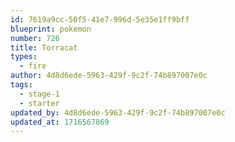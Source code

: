 ```yaml
---
id: 7619a9cc-50f5-41e7-996d-5e35e1ff9bff
blueprint: pokemon
number: 726
title: Torracat
types:
  - fire
author: 4d8d6ede-5963-429f-9c2f-74b897007e0c
tags:
  - stage-1
  - starter
updated_by: 4d8d6ede-5963-429f-9c2f-74b897007e0c
updated_at: 1716567869
---
```

